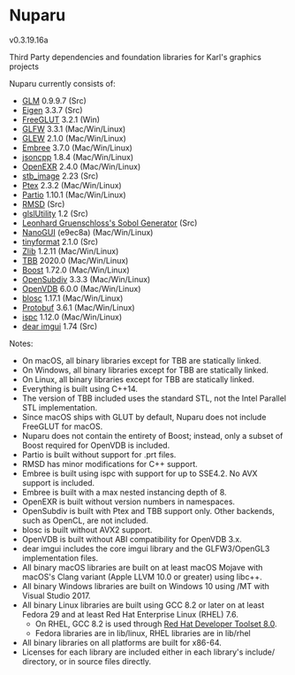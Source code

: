 Nuparu
======

v0.3.19.16a

Third Party dependencies and foundation libraries for Karl's graphics projects

Nuparu currently consists of:

* [GLM](http://glm.g-truc.net) 0.9.9.7 (Src)
* [Eigen](http://eigen.tuxfamily.org/) 3.3.7 (Src)
* [FreeGLUT](http://freeglut.sourceforge.net) 3.2.1 (Win)
* [GLFW](http://www.glfw.org) 3.3.1 (Mac/Win/Linux)
* [GLEW](https://github.com/nigels-com/glew) 2.1.0 (Mac/Win/Linux)
* [Embree](https://embree.github.io) 3.7.0 (Mac/Win/Linux)
* [jsoncpp](https://github.com/open-source-parsers/jsoncpp) 1.8.4 (Mac/Win/Linux)
* [OpenEXR](http://www.openexr.com) 2.4.0 (Mac/Win/Linux)
* [stb_image](https://github.com/nothings/stb) 2.23 (Src)
* [Ptex](http://ptex.us) 2.3.2 (Mac/Win/Linux)
* [Partio](https://www.disneyanimation.com/technology/partio.html) 1.10.1 (Mac/Win/Linux)
* [RMSD](http://boscoh.com/code/) (Src)
* [glslUtility](https://github.com/CIS565-Fall-2012/Project0-Cuda-Checker/blob/master/HW0_MAC/src/glslUtility.cpp) 1.2 (Src)
* [Leonhard Gruenschloss's Sobol Generator](http://gruenschloss.org) (Src)
* [NanoGUI](https://github.com/wjakob/nanogui) (e9ec8a) (Mac/Win/Linux)
* [tinyformat](https://github.com/c42f/tinyformat) 2.1.0 (Src)
* [Zlib](https://www.zlib.net) 1.2.11 (Mac/Win/Linux)
* [TBB](https://www.threadingbuildingblocks.org/) 2020.0 (Mac/Win/Linux)
* [Boost](http://www.boost.org) 1.72.0 (Mac/Win/Linux)
* [OpenSubdiv](http://graphics.pixar.com/opensubdiv/docs/intro.html)  3.3.3 (Mac/Win/Linux)
* [OpenVDB](http://www.openvdb.org/) 6.0.0 (Mac/Win/Linux)
* [blosc](https://github.com/Blosc) 1.17.1 (Mac/Win/Linux)
* [Protobuf](https://developers.google.com/protocol-buffers/) 3.6.1 (Mac/Win/Linux)
* [ispc](https://ispc.github.io) 1.12.0 (Mac/Win/Linux)
* [dear imgui](https://github.com/ocornut/imgui/releases) 1.74 (Src)

Notes:

* On macOS, all binary libraries except for TBB are statically linked.
* On Windows, all binary libraries except for TBB are statically linked.
* On Linux, all binary libraries except for TBB are statically linked.
* Everything is built using C++14.
* The version of TBB included uses the standard STL, not the Intel Parallel STL implementation.
* Since macOS ships with GLUT by default, Nuparu does not include FreeGLUT for macOS.
* Nuparu does not contain the entirety of Boost; instead, only a subset of Boost required for OpenVDB is included.
* Partio is built without support for .prt files.
* RMSD has minor modifications for C++ support.
* Embree is built using ispc with support for up to SSE4.2. No AVX support is included.
* Embree is built with a max nested instancing depth of 8.
* OpenEXR is built without version numbers in namespaces.
* OpenSubdiv is built with Ptex and TBB support only. Other backends, such as OpenCL, are not included.
* blosc is built without AVX2 support.
* OpenVDB is built without ABI compatibility for OpenVDB 3.x.
* dear imgui includes the core imgui library and the GLFW3/OpenGL3 implementation files.
* All binary macOS libraries are built on at least macOS Mojave with macOS's Clang variant (Apple LLVM 10.0 or greater) using libc++.
* All binary Windows libraries are built on Windows 10 using /MT with Visual Studio 2017.
* All binary Linux libraries are built using GCC 8.2 or later on at least Fedora 29 and at least Red Hat Enterprise Linux (RHEL) 7.6.
    * On RHEL, GCC 8.2 is used through [Red Hat Developer Toolset 8.0](https://developers.redhat.com/products/developertoolset/updates/).
    * Fedora libraries are in lib/linux, RHEL libraries are in lib/rhel
* All binary libraries on all platforms are built for x86-64.
* Licenses for each library are included either in each library's include/ directory, or in source files directly.
